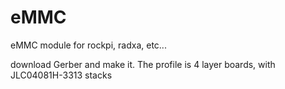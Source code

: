 # eMMC
eMMC module for rockpi, radxa, etc...

download Gerber and make it.
The profile is 4 layer boards, with JLC04081H-3313 stacks
